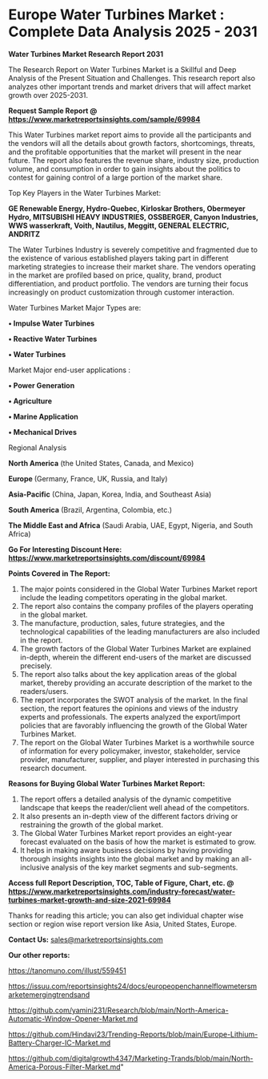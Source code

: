 # Europe Water Turbines Market : Complete Data Analysis 2025 - 2031

<strong>Water Turbines Market Research Report 2031</strong>

The Research Report on Water Turbines Market is a Skillful and Deep Analysis of the Present Situation and Challenges. This research report also analyzes other important trends and market drivers that will affect market growth over 2025-2031.

<strong>Request Sample Report @ <a href=https://www.marketreportsinsights.com/sample/69984>https://www.marketreportsinsights.com/sample/69984</a></strong>

This Water Turbines market report aims to provide all the participants and the vendors will all the details about growth factors, shortcomings, threats, and the profitable opportunities that the market will present in the near future. The report also features the revenue share, industry size, production volume, and consumption in order to gain insights about the politics to contest for gaining control of a large portion of the market share.

Top Key Players in the Water Turbines Market:

<strong>GE Renewable Energy, Hydro-Quebec, Kirloskar Brothers, Obermeyer Hydro, MITSUBISHI HEAVY INDUSTRIES, OSSBERGER, Canyon Industries, WWS wasserkraft, Voith, Nautilus, Meggitt, GENERAL ELECTRIC, ANDRITZ</strong>

The Water Turbines Industry is severely competitive and fragmented due to the existence of various established players taking part in different marketing strategies to increase their market share. The vendors operating in the market are profiled based on price, quality, brand, product differentiation, and product portfolio. The vendors are turning their focus increasingly on product customization through customer interaction.

Water Turbines Market Major Types are:

<strong>• Impulse Water Turbines

• Reactive Water Turbines

• Water Turbines</strong>

Market Major end-user applications :

<strong>• Power Generation

• Agriculture

• Marine Application

• Mechanical Drives</strong>

Regional Analysis

</u><strong><b>North America</b></strong> (the United States, Canada, and Mexico)

<strong><b>Europe </b></strong>(Germany, France, UK, Russia, and Italy)

<strong><b>Asia-Pacific</b></strong> (China, Japan, Korea, India, and Southeast Asia)

<strong><b>South America</b></strong> (Brazil, Argentina, Colombia, etc.)

<strong><b>The Middle East and Africa</b></strong> (Saudi Arabia, UAE, Egypt, Nigeria, and South Africa)

<strong>Go For Interesting Discount Here: <a href=https://www.marketreportsinsights.com/discount/69984>https://www.marketreportsinsights.com/discount/69984</a></strong>

<strong>Points Covered in The Report:</strong>
<ol>
  <li>The major points considered in the Global Water Turbines Market report include the leading competitors operating in the global market.</li>
  <li>The report also contains the company profiles of the players operating in the global market.</li>
  <li>The manufacture, production, sales, future strategies, and the technological capabilities of the leading manufacturers are also included in the report.</li>
  <li>The growth factors of the Global Water Turbines Market are explained in-depth, wherein the different end-users of the market are discussed precisely.</li>
  <li>The report also talks about the key application areas of the global market, thereby providing an accurate description of the market to the readers/users.</li>
  <li>The report incorporates the SWOT analysis of the market. In the final section, the report features the opinions and views of the industry experts and professionals. The experts analyzed the export/import policies that are favorably influencing the growth of the Global Water Turbines Market.</li>
  <li>The report on the Global Water Turbines Market is a worthwhile source of information for every policymaker, investor, stakeholder, service provider, manufacturer, supplier, and player interested in purchasing this research document.</li>
</ol>
<strong>Reasons for Buying Global Water Turbines Market Report:</strong>

<ol>
  <li>The report offers a detailed analysis of the dynamic competitive landscape that keeps the reader/client well ahead of the competitors.</li>
  <li>It also presents an in-depth view of the different factors driving or restraining the growth of the global market.</li>
  <li>The Global Water Turbines Market report provides an eight-year forecast evaluated on the basis of how the market is estimated to grow.</li>
  <li>It helps in making aware business decisions by having providing thorough insights insights into the global market and by making an all-inclusive analysis of the key market segments and sub-segments.</li>
</ol>
<strong>Access full Report Description, TOC, Table of Figure, Chart, etc. @ <a href=https://www.marketreportsinsights.com/industry-forecast/water-turbines-market-growth-and-size-2021-69984>https://www.marketreportsinsights.com/industry-forecast/water-turbines-market-growth-and-size-2021-69984</a></strong>


Thanks for reading this article; you can also get individual chapter wise section or region wise report version like Asia, United States, Europe.

<strong>Contact Us:</strong>
sales@marketreportsinsights.com

<strong>Our other reports:</strong>

<a href=https://tanomuno.com/illust/559451>https://tanomuno.com/illust/559451</a>

<a href=https://issuu.com/reportsinsights24/docs/europeopenchannelflowmetersmarketemergingtrendsand>https://issuu.com/reportsinsights24/docs/europeopenchannelflowmetersmarketemergingtrendsand</a>

<a href=https://github.com/yamini231/Research/blob/main/North-America-Automatic-Window-Opener-Market.md>https://github.com/yamini231/Research/blob/main/North-America-Automatic-Window-Opener-Market.md</a>

<a href=https://github.com/Hindavi23/Trending-Reports/blob/main/Europe-Lithium-Battery-Charger-IC-Market.md>https://github.com/Hindavi23/Trending-Reports/blob/main/Europe-Lithium-Battery-Charger-IC-Market.md</a>

<a href=https://github.com/digitalgrowth4347/Marketing-Trands/blob/main/North-America-Porous-Filter-Market.md>https://github.com/digitalgrowth4347/Marketing-Trands/blob/main/North-America-Porous-Filter-Market.md</a>"
